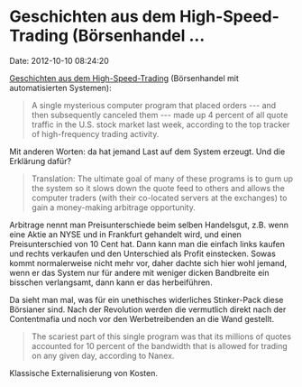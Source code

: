 Geschichten aus dem High-Speed-Trading (Börsenhandel \...
=========================================================

Date: 2012-10-10 08:24:20

[Geschichten aus dem
High-Speed-Trading](http://www.cnbc.com/id/49333454) (Börsenhandel mit
automatisierten Systemen):

> A single mysterious computer program that placed orders --- and then
> subsequently canceled them --- made up 4 percent of all quote traffic
> in the U.S. stock market last week, according to the top tracker of
> high-frequency trading activity.

Mit anderen Worten: da hat jemand Last auf dem System erzeugt. Und die
Erklärung dafür?

> Translation: The ultimate goal of many of these programs is to gum up
> the system so it slows down the quote feed to others and allows the
> computer traders (with their co-located servers at the exchanges) to
> gain a money-making arbitrage opportunity.

Arbitrage nennt man Preisunterschiede beim selben Handelsgut, z.B. wenn
eine Aktie an NYSE und in Frankfurt gehandelt wird, und einen
Preisunterschied von 10 Cent hat. Dann kann man die einfach links kaufen
und rechts verkaufen und den Unterschied als Profit einstecken. Sowas
kommt normalerweise nicht mehr vor, daher dachte sich hier wohl jemand,
wenn er das System nur für andere mit weniger dicken Bandbreite ein
bisschen verlangsamt, dann kann er das herbeiführen.

Da sieht man mal, was für ein unethisches widerliches Stinker-Pack diese
Börsianer sind. Nach der Revolution werden die vermutlich direkt nach
der Contentmafia und noch vor den Werbetreibenden an die Wand gestellt.

> The scariest part of this single program was that its millions of
> quotes accounted for 10 percent of the bandwidth that is allowed for
> trading on any given day, according to Nanex.

Klassische Externalisierung von Kosten.
